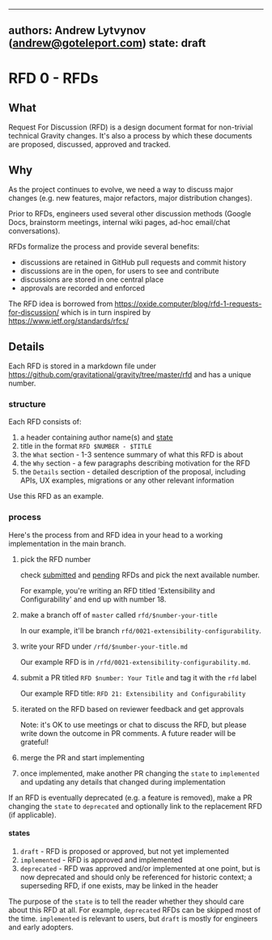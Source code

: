 
---
authors: Andrew Lytvynov (andrew@goteleport.com)
state: draft
---

# RFD 0 - RFDs

## What

Request For Discussion (RFD) is a design document format for non-trivial
technical Gravity changes. It's also a process by which these documents are
proposed, discussed, approved and tracked.

## Why

As the project continues to evolve, we need a way to discuss major changes (e.g. new
features, major refactors, major distribution changes).

Prior to RFDs, engineers used several other discussion methods (Google
Docs, brainstorm meetings, internal wiki pages, ad-hoc email/chat
conversations).

RFDs formalize the process and provide several benefits:
- discussions are retained in GitHub pull requests and commit history
- discussions are in the open, for users to see and contribute
- discussions are stored in one central place
- approvals are recorded and enforced

The RFD idea is borrowed from
https://oxide.computer/blog/rfd-1-requests-for-discussion/ which is in turn
inspired by https://www.ietf.org/standards/rfcs/

## Details

Each RFD is stored in a markdown file under
https://github.com/gravitational/gravity/tree/master/rfd and has a unique
number.

### structure

Each RFD consists of:

1. a header containing author name(s) and [state](#states)
1. title in the format `RFD $NUMBER - $TITLE`
1. the `What` section - 1-3 sentence summary of what this RFD is about
1. the `Why` section - a few paragraphs describing motivation for the RFD
1. the `Details` section - detailed description of the proposal, including
   APIs, UX examples, migrations or any other relevant information

Use this RFD as an example.

### process

Here's the process from and RFD idea in your head to a working implementation
in the main branch.

1. pick the RFD number

   check [submitted](https://github.com/gravitational/gravity/tree/master/rfd)
   and
   [pending](https://github.com/gravitational/gravity/pulls?q=is%3Apr+is%3Aopen+label%3Arfd)
   RFDs and pick the next available number.

   For example, you're writing an RFD titled 'Extensibility and Configurability' and end up
   with number 18.

1. make a branch off of `master` called `rfd/$number-your-title`

   In our example, it'll be branch `rfd/0021-extensibility-configurability`.

1. write your RFD under `/rfd/$number-your-title.md`

   Our example RFD is in `/rfd/0021-extensibility-configurability.md`.

1. submit a PR titled `RFD $number: Your Title` and tag it with the `rfd` label

   Our example RFD title: `RFD 21: Extensibility and Configurability`

1. iterated on the RFD based on reviewer feedback and get approvals

   Note: it's OK to use meetings or chat to discuss the RFD, but please write
   down the outcome in PR comments. A future reader will be grateful!

1. merge the PR and start implementing

1. once implemented, make another PR changing the `state` to `implemented` and
   updating any details that changed during implementation

If an RFD is eventually deprecated (e.g. a feature is removed), make a PR
changing the `state` to `deprecated` and optionally link to the replacement RFD
(if applicable).

#### states

1. `draft` - RFD is proposed or approved, but not yet implemented
1. `implemented` - RFD is approved and implemented
1. `deprecated` - RFD was approved and/or implemented at one point, but is now deprecated and should only be referenced for historic
   context; a superseding RFD, if one exists, may be linked in the header

The purpose of the `state` is to tell the reader whether they should care about
this RFD at all. For example, `deprecated` RFDs can be skipped most of the
time. `implemented` is relevant to users, but `draft` is mostly for
engineers and early adopters.


